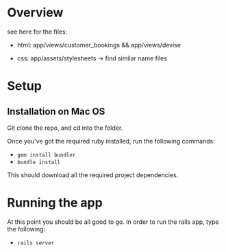 # Overview
see here for the files: 

* html: app/views/customer_bookings && app/views/devise

* css: app/assets/stylesheets -> find similar name files

# Setup

## Installation on Mac OS 

Git clone the repo, and cd into the folder.

Once you've got the required ruby installed, run the following commands:

* `gem install bundler`
* `bundle install`

This should download all the required project dependencies.

# Running the app
At this point you should be all good to go. In order to run the rails app, type the following:

* `rails server`

